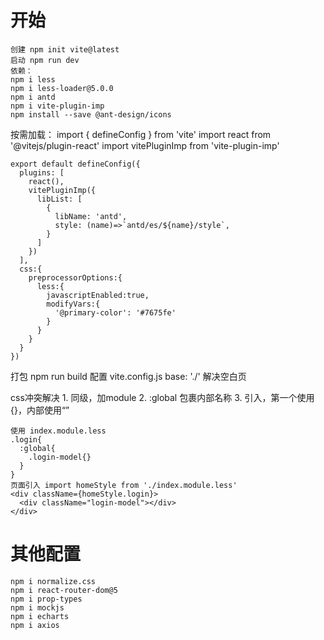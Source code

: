 # 开始
    创建 npm init vite@latest
    启动 npm run dev
    依赖：
    npm i less
    npm i less-loader@5.0.0
    npm i antd
    npm i vite-plugin-imp
    npm install --save @ant-design/icons
  
  按需加载：
    import { defineConfig } from 'vite'
    import react from '@vitejs/plugin-react'
    import vitePluginImp from 'vite-plugin-imp'

    export default defineConfig({
      plugins: [
        react(),
        vitePluginImp({
          libList: [
            {
              libName: 'antd',
              style: (name)=>`antd/es/${name}/style`,
            }
          ]
        })
      ],
      css:{
        preprocessorOptions:{
          less:{
            javascriptEnabled:true,
            modifyVars:{
              '@primary-color': '#7675fe'
            }
          }
        }
      }
    })

  打包 npm run build
    配置 vite.config.js   base: './'  解决空白页

  css冲突解决
    1. 同级，加module
    2. :global 包裹内部名称
    3. 引入，第一个使用{}，内部使用“”

    使用 index.module.less
    .login{
      :global{
        .login-model{}
      }
    }
    页面引入 import homeStyle from './index.module.less'
    <div className={homeStyle.login}>
      <div className="login-model"></div>
    </div>

  # 其他配置
    npm i normalize.css
    npm i react-router-dom@5
    npm i prop-types
    npm i mockjs
    npm i echarts
    npm i axios